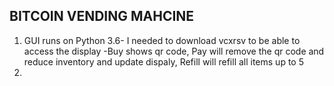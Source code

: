 BITCOIN VENDING MAHCINE
-----------------------
1. GUI runs on Python 3.6- I needed to download vcxrsv to be able to access the display
 -Buy shows qr code, Pay will remove the qr code and reduce inventory and update dispaly, Refill will refill all items up to 5
2.
